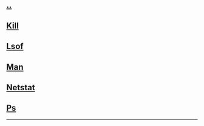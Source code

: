 ## [..](../index.md)

## [Kill](./kill)

## [Lsof](./lsof)

## [Man](./man)

## [Netstat](./netstat)

## [Ps](./ps)

---
